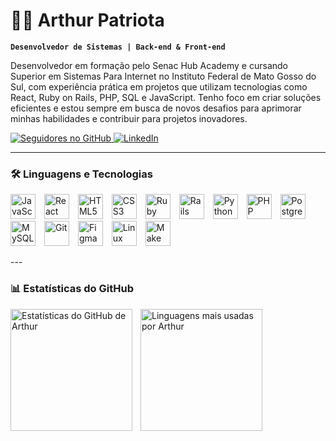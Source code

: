 # 👨‍💻 Arthur Patriota

**`Desenvolvedor de Sistemas | Back-end & Front-end`**

Desenvolvedor em formação pelo Senac Hub Academy e cursando Superior em Sistemas Para Internet no Instituto Federal de Mato Gosso do Sul, com experiência prática em projetos que utilizam tecnologias como React, Ruby on Rails, PHP, SQL e JavaScript. Tenho foco em criar soluções eficientes e estou sempre em busca de novos desafios para aprimorar minhas habilidades e contribuir para projetos inovadores.

<p align="left">
    <a href="https://github.com/thurjob?tab=followers">
        <img 
            alt="Seguidores no GitHub" 
            title="Me siga no GitHub" 
            src="https://custom-icon-badges.demolab.com/github/followers/thurjob?color=236ad3&labelColor=1155ba&style=for-the-badge&logo=github&label=Seguidores&logoColor=white"
        />
    </a>
    <a href="https://www.linkedin.com/in/arthurpatriota/" target="_blank">
        <img 
            alt="LinkedIn" 
            title="Conecte-se comigo no LinkedIn" 
            src="https://img.shields.io/badge/LinkedIn-0077B5?style=for-the-badge&logo=linkedin&logoColor=white"
        />
    </a>
</p>

---

### 🛠️ Linguagens e Tecnologias
<p align="left">
    <img alt="JavaScript" title="JavaScript" width="40px" style="padding-right: 10px;" src="https://cdn.jsdelivr.net/gh/devicons/devicon@latest/icons/javascript/javascript-original.svg" />
    <img alt="React" title="React" width="40px" style="padding-right: 10px;" src="https://cdn.jsdelivr.net/gh/devicons/devicon@latest/icons/react/react-original.svg" />
    <img alt="HTML5" title="HTML" width="40px" style="padding-right: 10px;" src="https://cdn.jsdelivr.net/gh/devicons/devicon@latest/icons/html5/html5-original.svg" />
    <img alt="CSS3" title="CSS" width="40px" style="padding-right: 10px;" src="https://cdn.jsdelivr.net/gh/devicons/devicon@latest/icons/css3/css3-original.svg" />
    <img alt="Ruby" title="Ruby" width="40px" style="padding-right: 10px;" src="https://cdn.jsdelivr.net/gh/devicons/devicon@latest/icons/ruby/ruby-original.svg" />
    <img alt="Rails" title="Rails" width="40px" style="padding-right: 10px;" src="https://cdn.jsdelivr.net/gh/devicons/devicon@latest/icons/rails/rails-original-wordmark.svg" />
    <img alt="Python" title="Python" width="40px" style="padding-right: 10px;" src="https://cdn.jsdelivr.net/gh/devicons/devicon@latest/icons/python/python-original.svg" />
    <img alt="PHP" title="PHP" width="40px" style="padding-right: 10px;" src="https://cdn.jsdelivr.net/gh/devicons/devicon@latest/icons/php/php-original.svg" />
    <img alt="PostgreSQL" title="PostgreSQL" width="40px" style="padding-right: 10px;" src="https://cdn.jsdelivr.net/gh/devicons/devicon@latest/icons/postgresql/postgresql-original.svg" />
    <img alt="MySQL" title="MySQL" width="40px" style="padding-right: 10px;" src="https://cdn.jsdelivr.net/gh/devicons/devicon@latest/icons/mysql/mysql-original.svg" />
    <img alt="Git" title="Git" width="40px" style="padding-right: 10px;" src="https://cdn.jsdelivr.net/gh/devicons/devicon@latest/icons/git/git-original.svg" />
    <img alt="Figma" title="Figma" width="40px" style="padding-right: 10px;" src="https://cdn.jsdelivr.net/gh/devicons/devicon@latest/icons/figma/figma-original.svg" />
    <img alt="Linux" title="Linux" width="40px" style="padding-right: 10px;" src="https://cdn.jsdelivr.net/gh/devicons/devicon@latest/icons/linux/linux-original.svg" />
    <img alt="Make" title="Make" width="40px" style="padding-right: 10px;" src="https://cdn.jsdelivr.net/npm/simple-icons@v11/icons/make.svg" />
</p>
---

### 📊 Estatísticas do GitHub

<p>
  <img 
    align="left" 
    alt="Estatísticas do GitHub de Arthur" 
    height="195px" 
    style="padding-right: 10px;" 
    src="https://github-readme-stats.vercel.app/api?username=thurjob&show_icons=true&theme=tokyonight&include_all_commits=true&locale=pt-br" 
  />
  <img 
    align="left" 
    alt="Linguagens mais usadas por Arthur" 
    height="195px" 
    src="https://github-readme-stats.vercel.app/api/top-langs/?username=thurjob&theme=tokyonight&layout=compact&langs_count=8&locale=pt-br" 
  />
</p>
